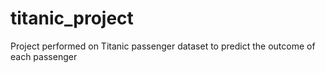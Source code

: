 # titanic_project
Project performed on Titanic passenger dataset to predict the outcome of each passenger
